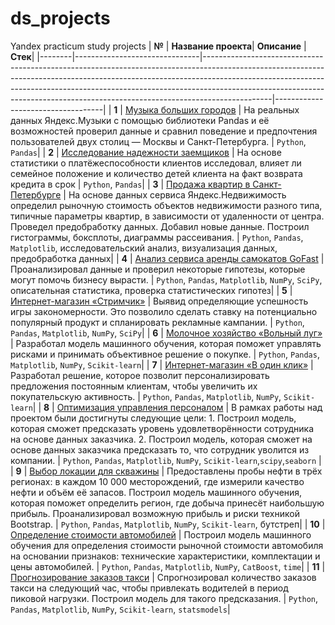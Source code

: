 # ds_projects
Yandex practicum study projects
| **№**  | **Название проекта**| **Описание**                                                                                                                                                                                                                                                                                                                            | **Стек**|
|--------|-------------------------------|-----------------------------------------------------------------------------------------------------------------------------------------------------------------------------------------------------------------------------------------------------------------------------------------------------------------------------------------|-----------------------------------|
| **1**  | [Музыка больших городов](https://github.com/evlevigo/ds_projects/tree/main/01%20Исследование%20данных%20сервиса%20“Яндекс.Музыка”%20—%20сравнение%20пользователей%20двух%20городов)                                                                | На реальных данных Яндекс.Музыки c помощью библиотеки Pandas и её возможностей проверил данные и сравнил поведение и предпочтения пользователей двух столиц — Москвы и Санкт-Петербурга.                                                                                                                                            | `Python`, `Pandas`|
| **2**  | [Исследование надежности заемщиков](https://github.com/evlevigo/ds_projects/tree/main/02%20Исследование%20надёжности%20заёмщиков%20—%20анализ%20банковских%20данных)                                  | На основе статистики о платёжеспособности клиентов исследовал, влияет ли семейное положение и количество детей клиента на факт возврата кредита в срок                                                                                                                                                                                 | `Python`, `Pandas`|
| **3**  | [Продажа квартир в Санкт-Петербурге](https://github.com/evlevigo/ds_projects/tree/main/03%20Продажа%20квартир%20в%20Санкт-Петербурге%20—%20анализ%20рынка%20недвижимости) | На основе данных сервиса Яндекс.Недвижимость определил рыночную стоимость объектов недвижимости разного типа, типичные параметры квартир, в зависимости от удаленности от центра. Проведел предобработку данных. Добавил новые данные. Построил гистограммы, боксплоты, диаграммы рассеивания. | `Python`, `Pandas`, `Matplotlib`, исследовательский анализ, визуализация данных, предобработка данных|
| **4**  | [Анализ сервиса аренды самокатов GoFast](https://github.com/evlevigo/ds_projects/tree/main/04%20Анализ%20сервиса%20аренды%20самокатов)                                                       | Проанализировал данные и проверил некоторые гипотезы, которые могут помочь бизнесу вырасти.                                                                                                                                       | `Python`, `Pandas`, `Matplotlib`, `NumPy`, `SciPy`, описательная статистика, проверка статистических гипотез|
| **5**  | [Интернет-магазин «Стримчик»](https://github.com/evlevigo/ds_projects/tree/main/05%20Интернет-магазин)                                                                                   | Выявид определяющие успешность игры закономерности. Это позволило сделать ставку на потенциально популярный продукт и спланировать рекламные кампании.                                                                                                                                                                 | `Python`, `Pandas`, `Matplotlib`, `NumPy`, `SciPy`|
| **6**  | [Молочное хозяйство «Вольный луг»](https://github.com/evlevigo/ds_projects/tree/main/06%20Молочное%20хозяйство)                                                                     | Разработал модель машинного обучения, которая поможет управлять рисками и принимать объективное решение о покупке.                                                                                | `Python`, `Pandas`, `Matplotlib`, `NumPy`, `Scikit-learn`|
| **7**  | [Интернет-магазин «В один клик»](https://github.com/evlevigo/ds_projects/tree/main/07%20Интернет-магазин)                                                                         | Разработал  решение, которое позволит персонализировать предложения постоянным клиентам, чтобы увеличить их покупательскую активность.                                                                                                                                                                                                |  `Python`, `Pandas`, `Matplotlib`, `NumPy`, `Scikit-learn`|
| **8**  | [Оптимизация управления персоналом](https://github.com/evlevigo/ds_projects/tree/main/08%20HR-аналитика%20компании)                              | В рамках работы над проектом были достигнуты следующие цели: 1. Построил модель, которая сможет предсказать уровень удовлетворённости сотрудника на основе данных заказчика.   2. Построил модель, которая сможет на основе данных заказчика предсказать то, что сотрудник уволится из компании. | `Python`, `Pandas`, `Matplotlib`, `NumPy`, `Scikit-learn`,`scipy`,`seaborn` |
| **9**  | [Выбор локации для скважины](https://github.com/evlevigo/ds_projects/tree/main/09%20Выбор%20локации%20для%20скважины)                                                                                 | Предоставлены пробы нефти в трёх регионах: в каждом 10 000 месторождений, где измерили качество нефти и объём её запасов. Построил модель машинного обучения, которая поможет определить регион, где добыча принесёт наибольшую прибыль. Проанализировал возможную прибыль и риски техникой Bootstrap.                            |  `Python`, `Pandas`, `Matplotlib`, `NumPy`, `Scikit-learn`, бутстреп|
| **10** | [Определение стоимости автомобилей](https://github.com/evlevigo/ds_projects/tree/main/10%20Сервис%20по%20продаже%20автомобилей%20с%20пробегом)                         | Построил модель машинного обучения для определения стоимости рыночной стоимости автомобиля на основании признаков: технические характеристики, комплектации и цены автомобилей.                                                                                                                                                      |  `Python`, `Pandas`, `Matplotlib`, `NumPy`, `CatBoost`, `time`|
| **11** | [Прогнозирование заказов такси](https://github.com/evlevigo/ds_projects/tree/main/11%20Прогноз%20количества%20заказов%20такси)                          | Спрогнозировал количество заказов такси на следующий час, чтобы привлекать водителей в период пиковой нагрузки. Построил модель для такого предсказания.                                                                                                                |  `Python`, `Pandas`, `Matplotlib`, `NumPy`, `Scikit-learn`, `statsmodels`|
